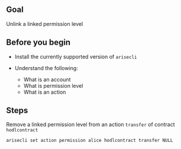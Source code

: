 ## Goal

Unlink a linked permission level

## Before you begin

* Install the currently supported version of `arisecli`

* Understand the following:
  * What is an account
  * What is permission level
  * What is an action

## Steps

Remove a linked permission level from an action `transfer` of contract `hodlcontract`

```sh
arisecli set action permission alice hodlcontract transfer NULL
```